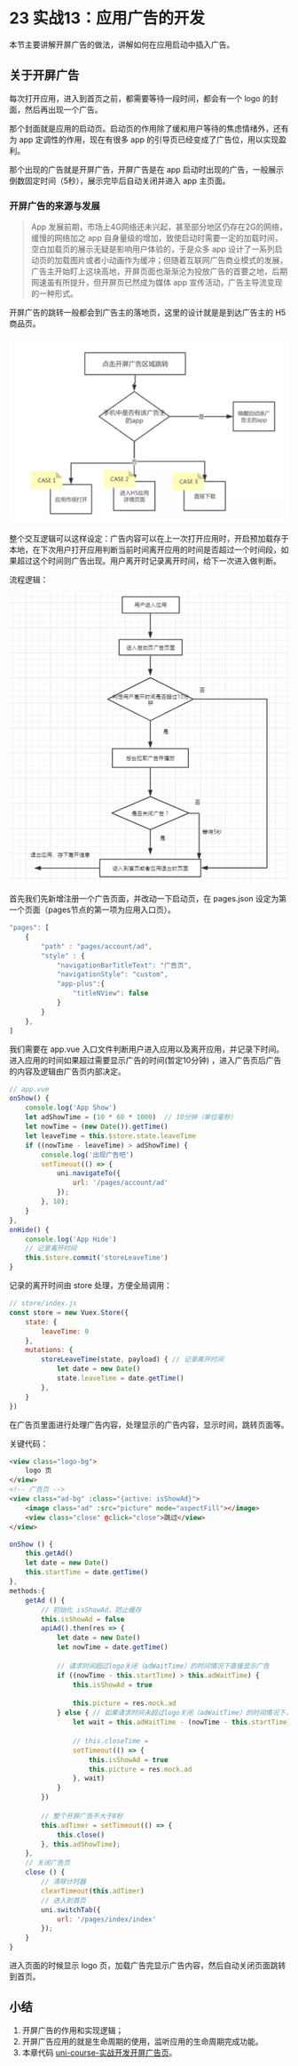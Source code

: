 # 23 实战13：应用广告的开发

本节主要讲解开屏广告的做法，讲解如何在应用启动中插入广告。

## 关于开屏广告

每次打开应用，进入到首页之前，都需要等待一段时间，都会有一个 logo 的封面，然后再出现一个广告。

那个封面就是应用的启动页。启动页的作用除了缓和用户等待的焦虑情绪外，还有为 app 定调性的作用，现在有很多 app 的引导页已经变成了广告位，用以实现盈利。

那个出现的广告就是开屏广告，开屏广告是在 app 启动时出现的广告，一般展示倒数固定时间（5秒），展示完毕后自动关闭并进入 app 主页面。

### 开屏广告的来源与发展

> App 发展前期，市场上4G网络还未兴起，甚至部分地区仍存在2G的网络，缓慢的网络加之 app 自身量级的增加，致使启动时需要一定的加载时间，空白加载页的展示无疑是影响用户体验的，于是众多 app 设计了一系列启动页的加载图片或者小动画作为缓冲；但随着互联网广告商业模式的发展，广告主开始盯上这块高地，开屏页面也渐渐沦为投放广告的首要之地，后期网速虽有所提升，但开屏页已然成为媒体 app 宣传活动，广告主导流变现的一种形式。

开屏广告的跳转一般都会到广告主的落地页，这里的设计就是是到达广告主的 H5 商品页。

![](./images/9c772683ba38c1af34f84857fc287a88.png)

整个交互逻辑可以这样设定：广告内容可以在上一次打开应用时，开启预加载存于本地，在下次用户打开应用判断当前时间离开应用的时间是否超过一个时间段，如果超过这个时间则广告出现。用户离开时记录离开时间，给下一次进入做判断。

流程逻辑：

![](./images/48760b0ea1b734f32d60312fb23abc45.png)

首先我们先新增注册一个广告页面，并改动一下启动页，在 pages.json 设定为第一个页面（pages节点的第一项为应用入口页）。

```js
"pages": [
	{
	    "path" : "pages/account/ad",
	    "style" : {
			"navigationBarTitleText": "广告页",
			"navigationStyle": "custom",
			"app-plus":{
				"titleNView": false
			}
		}
	},
]
```

我们需要在 app.vue 入口文件判断用户进入应用以及离开应用，并记录下时间。进入应用的时间如果超过需要显示广告的时间(暂定10分钟) ，进入广告页后广告的内容及逻辑由广告页内部决定。

```js
// app.vue
onShow() {
	console.log('App Show')
	let adShowTime = (10 * 60 * 1000)  // 10分钟（单位毫秒）
	let nowTime = (new Date()).getTime()
	let leaveTime = this.$store.state.leaveTime
	if ((nowTime - leaveTime) > adShowTime) {
		console.log('出现广告吧')
		setTimeout(() => {
			uni.navigateTo({
			    url: '/pages/account/ad'
			});
		}, 10);
	}
},
onHide() {
	console.log('App Hide')
	// 记录离开时间
	this.$store.commit('storeLeaveTime')
}
```

记录的离开时间由 store 处理，方便全局调用：

```js
// store/index.js
const store = new Vuex.Store({
	state: {
		leaveTime: 0
	},
	mutations: {
		storeLeaveTime(state, payload) { // 记录离开时间
			let date = new Date()
			state.leaveTime = date.getTime()
		},
	}
})
```

在广告页里面进行处理广告内容，处理显示的广告内容，显示时间，跳转页面等。

关键代码：

```html
<view class="logo-bg">
	logo 页
</view>
<!-- 广告页 -->
<view class="ad-bg" :class="{active: isShowAd}">
	<image class="ad" :src="picture" mode="aspectFill"></image>
	<view class="close" @click="close">跳过</view>
</view>
```

```js
onShow () {
	this.getAd()
	let date = new Date()
	this.startTime = date.getTime()
},
methods:{
	getAd () {
		// 初始化 isShowAd，防止缓存
		this.isShowAd = false
		apiAd().then(res => {
			let date = new Date()
			let nowTime = date.getTime()
			
			// 请求时间超过logo关闭（adWaitTime）的时间情况下直接显示广告
			if ((nowTime - this.startTime) > this.adWaitTime) {
				this.isShowAd = true
				
				this.picture = res.mock.ad
			} else { // 如果请求时间未超过logo关闭（adWaitTime）的时间情况下，等待logo关闭时间再显示广告
				let wait = this.adWaitTime - (nowTime - this.startTime)
				
				// this.closeTime = 
				setTimeout(() => {
					this.isShowAd = true
					this.picture = res.mock.ad
				}, wait)
			}
		})
		
		// 整个开屏广告不大于8秒
		this.adTimer = setTimeout(() => {
			this.close()
		}, this.adShowTime);
	},
	// 关闭广告页
	close () {
		// 清除计时器
		clearTimeout(this.adTimer)
		// 进入到首页
		uni.switchTab({
		    url: '/pages/index/index'
		});
	}
}
```

进入页面的时候显示 logo 页，加载广告完显示广告内容，然后自动关闭页面跳转到首页。

## 小结

1. 开屏广告的作用和实现逻辑；
2. 开屏广告应用的就是生命周期的使用，监听应用的生命周期完成功能。
3. 本章代码 [uni-course-实战开发开屏广告页](https://github.com/front-end-class/uniapp-music-code/blob/master/uni-course-%E5%AE%9E%E6%88%98%E5%BC%80%E5%8F%91%E5%BC%80%E5%B1%8F%E5%B9%BF%E5%91%8A%E9%A1%B5.zip)。
